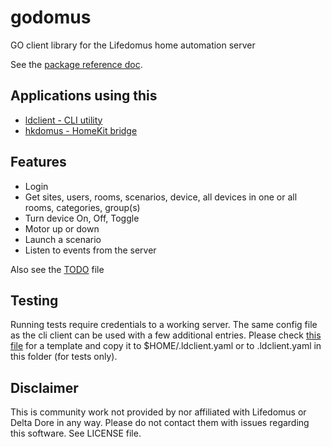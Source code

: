 # godomus
GO client library for the Lifedomus home automation server

See the [package reference doc](https://godoc.org/github.com/sgrimee/godomus).

## Applications using this
- [ldclient - CLI utility](https://github.com/sgrimee/godomus/tree/master/ldclient)
- [hkdomus - HomeKit bridge](https://github.com/sgrimee/hkdomus)

## Features
- Login
- Get sites, users, rooms, scenarios, device, all devices in one or all rooms, categories, group(s)
- Turn device On, Off, Toggle
- Motor up or down
- Launch a scenario
- Listen to events from the server

Also see the [TODO](TODO.md) file 

## Testing

Running tests require credentials to a working server. The same config file as the cli client can be used with a few additional entries. Please check [this file](test_config_template.yaml) for a template and copy it to $HOME/.ldclient.yaml or to .ldclient.yaml in this folder (for tests only).

## Disclaimer

This is community work not provided by nor affiliated with Lifedomus or Delta Dore in any way. Please do not contact them with issues regarding this software. See LICENSE file.